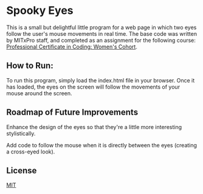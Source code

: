 # Spooky Eyes
This is a small but delightful little program for a web page in which two eyes follow the user's mouse movements in real time. The base code was written by MITxPro staff, and completed as an assignment for the following course: [Professional Certificate in Coding: Women's Cohort](https://executive-ed.xpro.mit.edu/professional-certificate-coding-womens-cohort).

## How to Run:
To run this program, simply load the index.html file in your browser. Once it has loaded, the eyes on the screen will follow the movements of your mouse around the screen.

## Roadmap of Future Improvements
Enhance the design of the eyes so that they're a little more interesting stylistically.

Add code to follow the mouse when it is directly between the eyes (creating a cross-eyed look).

## License
[MIT](https://choosealicense.com/licenses/mit/)
